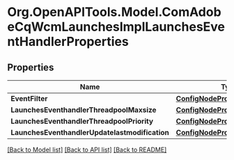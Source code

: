 # Org.OpenAPITools.Model.ComAdobeCqWcmLaunchesImplLaunchesEventHandlerProperties
## Properties

Name | Type | Description | Notes
------------ | ------------- | ------------- | -------------
**EventFilter** | [**ConfigNodePropertyString**](ConfigNodePropertyString.md) |  | [optional] 
**LaunchesEventhandlerThreadpoolMaxsize** | [**ConfigNodePropertyInteger**](ConfigNodePropertyInteger.md) |  | [optional] 
**LaunchesEventhandlerThreadpoolPriority** | [**ConfigNodePropertyDropDown**](ConfigNodePropertyDropDown.md) |  | [optional] 
**LaunchesEventhandlerUpdatelastmodification** | [**ConfigNodePropertyBoolean**](ConfigNodePropertyBoolean.md) |  | [optional] 

[[Back to Model list]](../README.md#documentation-for-models) [[Back to API list]](../README.md#documentation-for-api-endpoints) [[Back to README]](../README.md)

